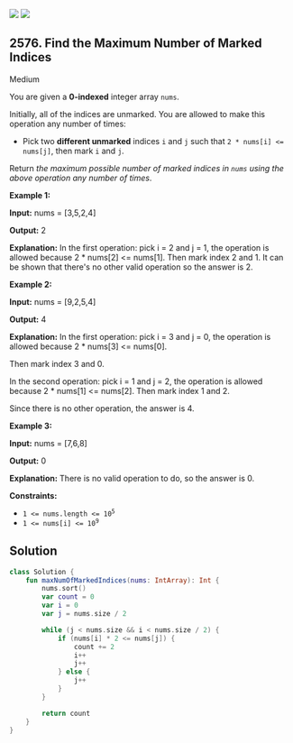 [![](https://img.shields.io/github/stars/javadev/LeetCode-in-Kotlin?label=Stars&style=flat-square)](https://github.com/javadev/LeetCode-in-Kotlin)
[![](https://img.shields.io/github/forks/javadev/LeetCode-in-Kotlin?label=Fork%20me%20on%20GitHub%20&style=flat-square)](https://github.com/javadev/LeetCode-in-Kotlin/fork)

## 2576\. Find the Maximum Number of Marked Indices

Medium

You are given a **0-indexed** integer array `nums`.

Initially, all of the indices are unmarked. You are allowed to make this operation any number of times:

*   Pick two **different unmarked** indices `i` and `j` such that `2 * nums[i] <= nums[j]`, then mark `i` and `j`.

Return _the maximum possible number of marked indices in `nums` using the above operation any number of times_.

**Example 1:**

**Input:** nums = [3,5,2,4]

**Output:** 2

**Explanation:** In the first operation: pick i = 2 and j = 1, the operation is allowed because 2 \* nums[2] <= nums[1]. Then mark index 2 and 1. It can be shown that there's no other valid operation so the answer is 2.

**Example 2:**

**Input:** nums = [9,2,5,4]

**Output:** 4

**Explanation:** In the first operation: pick i = 3 and j = 0, the operation is allowed because 2 \* nums[3] <= nums[0]. 

Then mark index 3 and 0. 

In the second operation: pick i = 1 and j = 2, the operation is allowed because 2 \* nums[1] <= nums[2]. Then mark index 1 and 2. 

Since there is no other operation, the answer is 4.

**Example 3:**

**Input:** nums = [7,6,8]

**Output:** 0

**Explanation:** There is no valid operation to do, so the answer is 0.

**Constraints:**

*   <code>1 <= nums.length <= 10<sup>5</sup></code>
*   <code>1 <= nums[i] <= 10<sup>9</sup></code>

## Solution

```kotlin
class Solution {
    fun maxNumOfMarkedIndices(nums: IntArray): Int {
        nums.sort()
        var count = 0
        var i = 0
        var j = nums.size / 2

        while (j < nums.size && i < nums.size / 2) {
            if (nums[i] * 2 <= nums[j]) {
                count += 2
                i++
                j++
            } else {
                j++
            }
        }

        return count
    }
}
```